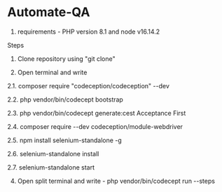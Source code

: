 # Automate-QA

1. requirements - PHP version 8.1 and node v16.14.2

Steps
1. Clone repository using "git clone"

3. Open terminal and write

  2.1. composer require "codeception/codeception" --dev
  
  2.2. php vendor/bin/codecept bootstrap
  
  2.3. php vendor/bin/codecept generate:cest Acceptance First
  
  2.4. composer require --dev codeception/module-webdriver
  
  2.5. npm install selenium-standalone -g
  
  2.6. selenium-standalone install
  
  2.7. selenium-standalone start
  
4. Open split terminal and write - php vendor/bin/codecept run --steps
